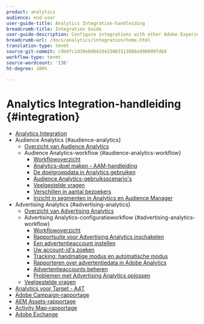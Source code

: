 ```yaml
---
product: analytics
audience: end-user
user-guide-title: Analytics Integration-handleiding
breadcrumb-title: Integration Guide
user-guide-description: Configure integrations with other Adobe Experience Cloud solutions, such as Audience Manager, Advertising Cloud, and Target.
breadcrumb-url: /docs/analytics/integration/home.html
translation-type: tm+mt
source-git-commit: c9b9fc1d39e0d042d423003113888a990099fd68
workflow-type: tm+mt
source-wordcount: '136'
ht-degree: 100%

---
```



# Analytics Integration-handleiding {#integration}

+ [Analytics Integration](home.md)
+ Audience Analytics {#audience-analytics}
   + [Overzicht van Audience Analytics](c-audience-analytics/mc-audiences-aam.md)
   + Audience Analytics-workflow {#audience-analytics-workflow}
      + [Workflowoverzicht](c-audience-analytics/c-workflow/audiences-workflow.md)
      + [Analytics-doel maken - AAM-handleiding](https://docs.adobe.com/help/nl-NL/audience-manager/user-guide/features/destinations/experience-cloud-destinations/create-analytics-destination.html)
      + [De doelgroepdata in Analytics gebruiken](c-audience-analytics/c-workflow/use-audience-data-analytics.md)
      + [Audience Analytics-gebruiksscenario&#39;s](c-audience-analytics/aam-audience-use-cases.md)
      + [Veelgestelde vragen](c-audience-analytics/mc-audiences-faqs.md)
      + [Verschillen in aantal bezoekers](c-audience-analytics/visitor-count-reconciliation.md)
      + [Inzicht in segmenten in Analytics en Audience Manager](c-audience-analytics/aam-analytics-segments.md)
+ Advertising Analytics {#advertising-analytics}
   + [Overzicht van Advertising Analytics](c-advertising-analytics/overview.md)
   + Advertising Analytics-configuratieworkflow {#advertising-analytics-workflow}
      + [Workflowoverzicht](c-advertising-analytics/c-adanalytics-workflow/aa-workflow.md)
      + [Rapportsuite voor Advertising Analytics inschakelen](c-advertising-analytics/c-adanalytics-workflow/aa-provision-rs.md)
      + [Een advertentieaccount instellen](c-advertising-analytics/c-adanalytics-workflow/aa-create-ad-account.md)
      + [Uw account-id&#39;s zoeken](c-advertising-analytics/c-adanalytics-workflow/aa-locate-account-id.md)
      + [Tracking: handmatige modus en automatische modus](c-advertising-analytics/c-adanalytics-workflow/aa-manual-vs-automatic-tracking.md)
      + [Rapporteren over advertentiedata in Adobe Analytics](c-advertising-analytics/c-adanalytics-workflow/aa-report-ad-data-an.md)
      + [Advertentieaccounts beheren](c-advertising-analytics/c-adanalytics-workflow/aa-manage-ad-accounts.md)
      + [Problemen met Advertising Analytics oplossen](c-advertising-analytics/c-adanalytics-workflow/aa-troubleshooting.md)
   + [Veelgestelde vragen](c-advertising-analytics/aa-faq.md)
+ [Analytics voor Target - A4T](https://docs.adobe.com/content/help/nl-NL/target/using/integrate/a4t/a4t.html)
+ [Adobe Campaign-rapportage](adobe-campaign.md)
+ [AEM Assets-rapportage](aem-assets-reporting.md)
+ [Activity Map-rapportage](activitmap-reporting.md)
+ [Adobe Exchange](https://www.adobeexchange.com/experiencecloud.analytics.html#product)
